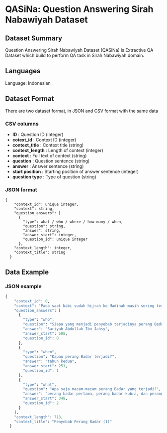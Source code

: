 # QASiNa: Question Answering Sirah Nabawiyah Dataset

## Dataset Summary

Question Answering Sirah Nabawiyah Dataset (QASiNa) is Extractive QA Dataset which build to perform QA task in Sirah Nabawiyah domain.

## Languages

Language: Indonesian

## Dataset Format

There are two dataset format, in JSON and CSV format with the same data

### CSV columns

- **ID** : Question ID (integer)
- **cotext_id** : Context ID (integer)
- **context_title** : Context title (string)
- **context_length** : Length of context (integer)
- **context** : Full text of context (string)
- **question** : Question sentence (string)
- **answer** : Answer sentence (string)
- **start position** : Starting position of answer sentence (integer)
- **question type** : Type of question (string)

### JSON format

```
{
    "context_id": unique integer,
    "context": string,
    "question_answers": [
      {
        "type": what / who / where / how many / when,
        "question": string,
        "answer": string,
        "answer_start": integer,
        "question_id": unique integer
      },
    "context_length": integer,
    "context_title": string
  }
```

## Data Example


### JSON example
```py
{
    "context_id": 0,
    "context": "Pada saat Nabi sudah hijrah ke Madinah masih sering terjadi peperangan antara orang Islam dengan kafir Quraisy, diantaranya adalah perang Badar. Perang badar merupakan salah satu perang yang sangat menentukan masa depan negara Islam yang terjadi pada tahun kedua di daerah Badar kurang lebih 120 km dari Madinah. Perang badar ada tiga macam, yaitu perang badar pertama, perang badar kubra, dan perang badar yang terakhir (Ghazwah al-Sawiq) terjadi pada abad keempat hijrah. Perang badar kubra didahului oleh Sariyah Abdullah Ibn Jahsy ke daerah Nakhlah yang berada di antara Mekkah dan Thaif yang terjadi pada bulan Rajab tahun ke-2 H. Sariyah inilah yang menjadi penyebab paling kuat terhadap perang Badar Kubra.",
    "question_answers": [
      {
        "type": "who",
        "question": "Siapa yang menjadi penyebab terjadinya perang Badar Kubra?",
        "answer": "Sariyah Abdullah Ibn Jahsy",
        "answer_start": 508,
        "question_id": 0
      },
      {
        "type": "when",
        "question": "Kapan perang Badar terjadi?",
        "answer": "tahun kedua",
        "answer_start": 251,
        "question_id": 1
      },
      {
        "type": "what",
        "question": "Apa saja macam-macam perang Badar yang terjadi?",
        "answer": "perang badar pertama, perang badar kubra, dan perang badar yang terakhir (Ghazwah al-Sawiq)",
        "answer_start": 348,
        "question_id": 2
      }
    ],
    "context_length": 713,
    "context_title": "Penyebab Perang Badar (1)"
  }
```
